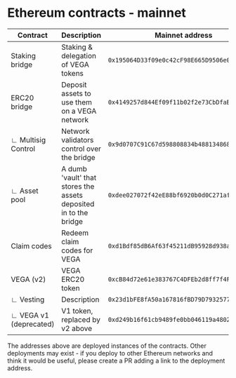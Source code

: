 
# Ethereum contracts - mainnet
| Contract               | Description                                                      | Mainnet address                             | Etherscan                                                                               | Source                                                             |
| ---------------------- | ---------------------------------------------------------------- | --------------------------------------------|:-------------------------------------------------------------------------: | ------------------------------------------------------------------ |
| Staking bridge         | Staking & delegation of VEGA tokens                              | `0x195064D33f09e0c42cF98E665D9506e0dC17de68`| [🔎](https://etherscan.io/address/0x195064D33f09e0c42cF98E665D9506e0dC17de68) | [Staking_Bridge](https://github.com/vegaprotocol/Staking_Bridge)   |
| ERC20 bridge           | Deposit assets to use them on a VEGA network                     | `0x4149257d844Ef09f11b02f2e73CbDfaB4c911a73`| [🔎](https://etherscan.io/address/0x4149257d844Ef09f11b02f2e73CbDfaB4c911a73) | [smart-contracts](https://github.com/vegaprotocol/smart-contracts) |
| ∟ Multisig Control     | Network validators control over the bridge                       | `0x9d0707C91C67d598808834b4881348684e92E11e`| [🔎](https://etherscan.io/address/0x9d0707C91C67d598808834b4881348684e92E11e) | [smart-contracts](https://github.com/vegaprotocol/smart-contracts) |
| ∟ Asset pool           | A dumb 'vault' that stores the assets deposited in to the bridge | `0xdee027072f42eE88bf6920b0d0C271af4e8ff8fb`| [🔎](https://etherscan.io/address/0xdee027072f42eE88bf6920b0d0C271af4e8ff8fb) | [smart-contracts](https://github.com/vegaprotocol/smart-contracts) |
| Claim codes            | Redeem claim codes for VEGA                                      | `0xd1Bdf85dB6Af63f45211dB95928d938abCc52dC8`| [🔎](https://etherscan.io/address/0xd1Bdf85dB6Af63f45211dB95928d938abCc52dC8) | [Claim_Codes](https://github.com/vegaprotocol/Claim_Codes)         |
| VEGA (v2)              | VEGA ERC20 token                                                 | `0xcB84d72e61e383767C4DFEb2d8ff7f4FB89abc6e`| [🔎](https://etherscan.io/address/0xcB84d72e61e383767C4DFEb2d8ff7f4FB89abc6e) | [Vega_Token_V2](https://github.com/vegaprotocol/Vega_Token_V2)     |
| ∟ Vesting              | Description                                                      | `0x23d1bFE8fA50a167816fBD79D7932577c06011f4`| [🔎](https://etherscan.io/address/0x23d1bFE8fA50a167816fBD79D7932577c06011f4) | [Vega_Token_V2](https://github.com/vegaprotocol/Vega_Token_V2)     |
| ∟ VEGA v1 (deprecated) | V1 token, replaced by v2 above                                   | `0xd249b16f61cb9489fe0bb046119a48025545b58a`| [🔎](https://etherscan.io/address/0xd249b16f61cb9489fe0bb046119a48025545b58a) | [Vega_Token](https://github.com/vegaprotocol/vega_token)           |

The addresses above are deployed instances of the contracts. Other deployments may exist - if you deploy to other Ethereum networks and think it would be useful, please create a PR adding a link to the deployment address.
